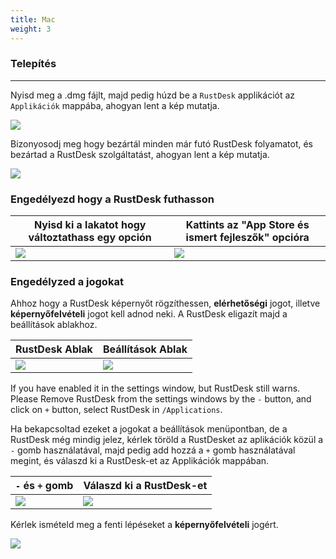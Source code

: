 ```yaml
---
title: Mac 
weight: 3
---
```


### Telepítés
------

Nyisd meg a .dmg fájlt, majd pedig húzd be a `RustDesk` applikációt az `Applikációk` mappába, ahogyan lent a kép mutatja.

![](/docs/en/manual/mac/images/dmg.png)

Bizonyosodj meg hogy bezártál minden már futó RustDesk folyamatot, és bezártad a RustDesk szolgáltatást, ahogyan lent a kép mutatja.

![](/docs/en/manual/mac/images/tray.png)

### Engedélyezd hogy a RustDesk futhasson

| Nyisd ki a lakatot hogy változtathass egy opción | Kattints az "App Store és ismert fejleszők" opcióra |
| ---- | ---- |
|![](/docs/en/manual/mac/images/allow2.png)|![](/docs/en/manual/mac/images/allow.png)|

### Engedélyzed a jogokat

Ahhoz hogy a RustDesk képernyőt rögzíthessen, **elérhetőségi** jogot, illetve **képernyőfelvételi** jogot kell adnod neki. A RustDesk eligazít majd a beállítások ablakhoz.

| RustDesk Ablak | Beállítások Ablak |
| ---- | ---- |
|![](/docs/en/manual/mac/images/acc.png)|![](/docs/en/manual/mac/images/acc3.png?v2)|

If you have enabled it in the settings window, but RustDesk still warns. Please Remove RustDesk from the settings windows by the `-` button, and click on `+` button, select RustDesk in `/Applications`.

Ha bekapcsoltad ezeket a jogokat a beállítások menüpontban, de a RustDesk még mindig jelez, kérlek töröld a RustDesket az aplikációk közül a `-` gomb használatával, majd pedig add hozzá a `+` gomb használatával megint, és válaszd ki a RustDesk-et az Applikációk mappában.

| `-` és `+` gomb | Válaszd ki a RustDesk-et |
| ---- | ---- |
|![](/docs/en/manual/mac/images/acc2.png)|![](/docs/en/manual/mac/images/add.png?v2)|

Kérlek ismételd meg a fenti lépéseket a **képernyőfelvételi** jogért.

![](/docs/en/manual/mac/images/screen.png?v2)
